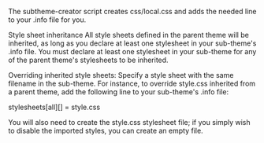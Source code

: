 The subtheme-creator script creates css/local.css and adds the needed line to your .info file for you.

Style sheet inheritance
All style sheets defined in the parent theme will be inherited, as long as you declare at least one stylesheet in your sub-theme's .info file. You must declare at least one stylesheet in your sub-theme for any of the parent theme's stylesheets to be inherited. 

Overriding inherited style sheets: Specify a style sheet with the same filename in the sub-theme. For instance, to override style.css inherited from a parent theme, add the following line to your sub-theme's .info file:

stylesheets[all][]   = style.css

You will also need to create the style.css stylesheet file; if you simply wish to disable the imported styles, you can create an empty file.
